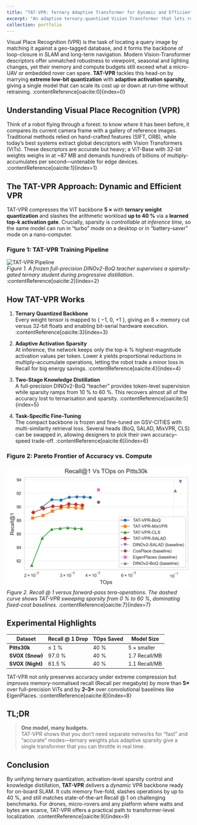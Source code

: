 ```yaml
---
title: "TAT-VPR: Ternary Adaptive Transformer for Dynamic and Efficient Visual Place Recognition"
excerpt: "An adaptive ternary-quantized Vision Transformer that lets robots dial accuracy versus compute on the fly—shrinking model size 5 × and cutting inference operations by up to 40 % while maintaining state-of-the-art Recall @ 1."
collection: portfolio
---
```


Visual Place Recognition (VPR) is the task of locating a query image by matching it against a geo-tagged database, and it forms the backbone of loop-closure in SLAM and long-term navigation. Modern Vision-Transformer descriptors offer unmatched robustness to viewpoint, seasonal and lighting changes, yet their memory and compute budgets still exceed what a micro-UAV or embedded rover can spare. **TAT-VPR** tackles this head-on by marrying **extreme low-bit quantization** with **adaptive activation sparsity**, giving a single model that can scale its cost up or down at run-time without retraining. :contentReference[oaicite:0]{index=0}

## Understanding Visual Place Recognition (VPR)

Think of a robot flying through a forest: to know *where* it has been before, it compares its current camera frame with a gallery of reference images. Traditional methods relied on hand-crafted features (SIFT, ORB), while today’s best systems extract global descriptors with Vision Transformers (ViTs). These descriptors are accurate but heavy; a ViT-Base with 32-bit weights weighs in at ~87 MB and demands hundreds of billions of multiply-accumulates per second—untenable for edge devices. :contentReference[oaicite:1]{index=1}

## The TAT-VPR Approach: Dynamic and Efficient VPR

TAT-VPR compresses the ViT backbone **5 ×** with **ternary weight quantization** and slashes the arithmetic workload **up to 40 %** via a **learned top-k activation gate**. Crucially, sparsity is *controllable at inference time*, so the same model can run in “turbo” mode on a desktop or in “battery-saver” mode on a nano-computer.

### Figure&nbsp;1: TAT-VPR Training Pipeline  
![TAT-VPR Pipeline](/images/TAT.jpg)  
*Figure 1. A frozen full-precision DINOv2-BoQ teacher supervises a sparsity-gated ternary student during progressive distillation.* :contentReference[oaicite:2]{index=2}

## How TAT-VPR Works

1. **Ternary Quantized Backbone**  
   Every weight tensor is mapped to { −1, 0, +1 }, giving an 8 × memory cut versus 32-bit floats and enabling bit-serial hardware execution. :contentReference[oaicite:3]{index=3}  

2. **Adaptive Activation Sparsity**  
   At inference, the network keeps only the top-k % highest-magnitude activation values per token. Lower *k* yields proportional reductions in multiply–accumulate operations, letting the robot trade a minor loss in Recall for big energy savings. :contentReference[oaicite:4]{index=4}  

3. **Two-Stage Knowledge Distillation**  
   A full-precision DINOv2-BoQ “teacher” provides token-level supervision while sparsity ramps from 10 % to 60 %. This recovers almost all of the accuracy lost to ternarisation and sparsity. :contentReference[oaicite:5]{index=5}  

4. **Task-Specific Fine-Tuning**  
   The compact backbone is frozen and fine-tuned on GSV-CITIES with multi-similarity retrieval loss. Several heads (BoQ, SALAD, MixVPR, CLS) can be swapped in, allowing designers to pick their own accuracy–speed trade-off. :contentReference[oaicite:6]{index=6}  

### Figure&nbsp;2: Pareto Frontier of Accuracy vs. Compute  
![Recall vs TOPs](/images/tat_fig1.png)  
*Figure 2. Recall @ 1 versus forward-pass tera-operations. The dashed curve shows TAT-VPR sweeping sparsity from 0 % to 60 %, dominating fixed-cost baselines.* :contentReference[oaicite:7]{index=7}

## Experimental Highlights

| Dataset | Recall @ 1 Drop | TOps Saved | Model Size |
|---------|-----------------|-----------|------------|
| **Pitts30k** | ≤ 1 % | 40 % | 5 × smaller |
| **SVOX (Snow)** | 97.0 % | 40 % | 1.7 Recall/MB |
| **SVOX (Night)** | 61.5 % | 40 % | 1.1 Recall/MB |

TAT-VPR not only preserves accuracy under extreme compression but *improves* memory-normalised recall (Recall per megabyte) by more than **5×** over full-precision ViTs and by **2–3×** over convolutional baselines like EigenPlaces. :contentReference[oaicite:8]{index=8}

## TL;DR

> **One model, many budgets.**  
> TAT-VPR shows that you don’t need separate networks for “fast” and “accurate” modes—ternary weights plus adaptive sparsity give a single transformer that you can throttle in real time.

## Conclusion

By unifying ternary quantization, activation-level sparsity control and knowledge distillation, **TAT-VPR** delivers a *dynamic* VPR backbone ready for on-board SLAM. It cuts memory five-fold, slashes operations by up to 40 %, and still matches state-of-the-art Recall @ 1 on challenging benchmarks. For drones, micro-rovers and any platform where watts and bytes are scarce, TAT-VPR offers a practical path to transformer-level localization. :contentReference[oaicite:9]{index=9}
